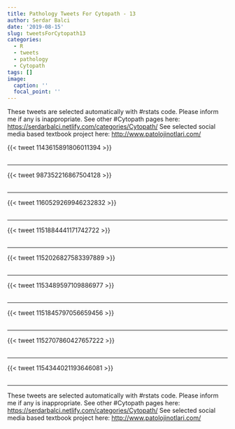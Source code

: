 ```yaml
---
title: Pathology Tweets For Cytopath - 13
author: Serdar Balci
date: '2019-08-15'
slug: tweetsForCytopath13
categories:
  - R
  - tweets
  - pathology
  - Cytopath
tags: []
image:
  caption: ''
  focal_point: ''
---
```



These tweets are selected automatically with #rstats code. Please inform me if any is inappropriate.
See other #Cytopath pages here: https://serdarbalci.netlify.com/categories/Cytopath/ 
See selected social media based textbook project here: http://www.patolojinotlari.com/

{{< tweet 1143615891806011394 >}}
<br>
<br>
<hr>
{{< tweet 987352216867504128 >}}
<br>
<br>
<hr>
{{< tweet 1160529269946232832 >}}
<br>
<br>
<hr>
{{< tweet 1151884441171742722 >}}
<br>
<br>
<hr>
{{< tweet 1152026827583397889 >}}
<br>
<br>
<hr>
{{< tweet 1153489597109886977 >}}
<br>
<br>
<hr>
{{< tweet 1151845797056659456 >}}
<br>
<br>
<hr>
{{< tweet 1152707860427657222 >}}
<br>
<br>
<hr>
{{< tweet 1154344021193646081 >}}
<br>
<br>
<hr>


These tweets are selected automatically with #rstats code. Please inform me if any is inappropriate.
See other #Cytopath pages here: https://serdarbalci.netlify.com/categories/Cytopath/ 
See selected social media based textbook project here: http://www.patolojinotlari.com/
